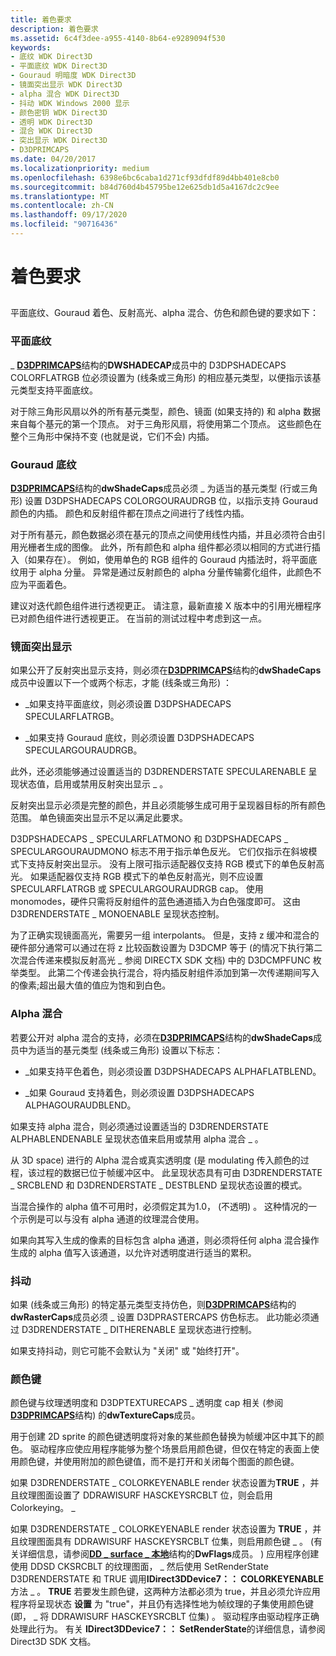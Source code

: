 ```yaml
---
title: 着色要求
description: 着色要求
ms.assetid: 6c4f3dee-a955-4140-8b64-e9289094f530
keywords:
- 底纹 WDK Direct3D
- 平面底纹 WDK Direct3D
- Gouraud 明暗度 WDK Direct3D
- 镜面突出显示 WDK Direct3D
- alpha 混合 WDK Direct3D
- 抖动 WDK Windows 2000 显示
- 颜色密钥 WDK Direct3D
- 透明 WDK Direct3D
- 混合 WDK Direct3D
- 突出显示 WDK Direct3D
- D3DPRIMCAPS
ms.date: 04/20/2017
ms.localizationpriority: medium
ms.openlocfilehash: 6398e6bc6caba1d271cf93dfdf89d4bb401e8cb0
ms.sourcegitcommit: b84d760d4b45795be12e625db1d5a4167dc2c9ee
ms.translationtype: MT
ms.contentlocale: zh-CN
ms.lasthandoff: 09/17/2020
ms.locfileid: "90716436"
---
```

# <a name="shading-requirements"></a>着色要求


## <span id="ddk_shading_requirements_gg"></span><span id="DDK_SHADING_REQUIREMENTS_GG"></span>


平面底纹、Gouraud 着色、反射高光、alpha 混合、仿色和颜色键的要求如下：

### <a name="span-idflat_shadingspanspan-idflat_shadingspanflat-shading"></a><span id="flat_shading"></span><span id="FLAT_SHADING"></span>平面底纹

\_ [**D3DPRIMCAPS**](/windows-hardware/drivers/ddi/d3dcaps/ns-d3dcaps-_d3dprimcaps)结构的**DWSHADECAP**成员中的 D3DPSHADECAPS COLORFLATRGB 位必须设置为 (线条或三角形) 的相应基元类型，以便指示该基元类型支持平面底纹。

对于除三角形风扇以外的所有基元类型，颜色、镜面 (如果支持的) 和 alpha 数据来自每个基元的第一个顶点。 对于三角形风扇，将使用第二个顶点。 这些颜色在整个三角形中保持不变 (也就是说，它们不会) 内插。

### <a name="span-idgouraud_shadingspanspan-idgouraud_shadingspangouraud-shading"></a><span id="gouraud_shading"></span><span id="GOURAUD_SHADING"></span>Gouraud 底纹

[**D3DPRIMCAPS**](/windows-hardware/drivers/ddi/d3dcaps/ns-d3dcaps-_d3dprimcaps)结构的**dwShadeCaps**成员必须 \_ 为适当的基元类型 (行或三角形) 设置 D3DPSHADECAPS COLORGOURAUDRGB 位，以指示支持 Gouraud 颜色的内插。 颜色和反射组件都在顶点之间进行了线性内插。

对于所有基元，颜色数据必须在基元的顶点之间使用线性内插，并且必须符合由引用光栅者生成的图像。 此外，所有颜色和 alpha 组件都必须以相同的方式进行插入（如果存在）。 例如，使用单色的 RGB 组件的 Gouraud 内插法时，将平面底纹用于 alpha 分量。 异常是通过反射颜色的 alpha 分量传输雾化组件，此颜色不应为平面着色。

建议对迭代颜色组件进行透视更正。 请注意，最新直接 X 版本中的引用光栅程序已对颜色组件进行透视更正。 在当前的测试过程中考虑到这一点。

### <a name="span-idspecular_highlightingspanspan-idspecular_highlightingspanspecular-highlighting"></a><span id="specular_highlighting"></span><span id="SPECULAR_HIGHLIGHTING"></span>镜面突出显示

如果公开了反射突出显示支持，则必须在[**D3DPRIMCAPS**](/windows-hardware/drivers/ddi/d3dcaps/ns-d3dcaps-_d3dprimcaps)结构的**dwShadeCaps**成员中设置以下一个或两个标志，才能 (线条或三角形) ：

-   \_如果支持平面底纹，则必须设置 D3DPSHADECAPS SPECULARFLATRGB。

-   \_如果支持 Gouraud 底纹，则必须设置 D3DPSHADECAPS SPECULARGOURAUDRGB。

此外，还必须能够通过设置适当的 D3DRENDERSTATE SPECULARENABLE 呈现状态值，启用或禁用反射突出显示 \_ 。

反射突出显示必须是完整的颜色，并且必须能够生成可用于呈现器目标的所有颜色范围。 单色镜面突出显示不足以满足此要求。

D3DPSHADECAPS \_ SPECULARFLATMONO 和 D3DPSHADECAPS \_ SPECULARGOURAUDMONO 标志不用于指示单色反光。 它们仅指示在斜坡模式下支持反射突出显示。 没有上限可指示适配器仅支持 RGB 模式下的单色反射高光。 如果适配器仅支持 RGB 模式下的单色反射高光，则不应设置 SPECULARFLATRGB 或 SPECULARGOURAUDRGB cap。 使用 monomodes，硬件只需将反射组件的蓝色通道插入为白色强度即可。 这由 D3DRENDERSTATE \_ MONOENABLE 呈现状态控制。

为了正确实现镜面高光，需要另一组 interpolants。 但是，支持 z 缓冲和混合的硬件部分通常可以通过在将 z 比较函数设置为 D3DCMP 等于 (的情况下执行第二次混合传递来模拟反射高光 \_ 参阅 DIRECTX SDK 文档) 中的 D3DCMPFUNC 枚举类型。 此第二个传递会执行混合，将内插反射组件添加到第一次传递期间写入的像素;超出最大值的值应为饱和到白色。

### <a name="span-idalpha_blendingspanspan-idalpha_blendingspanalpha-blending"></a><span id="alpha_blending"></span><span id="ALPHA_BLENDING"></span>Alpha 混合

若要公开对 alpha 混合的支持，必须在[**D3DPRIMCAPS**](/windows-hardware/drivers/ddi/d3dcaps/ns-d3dcaps-_d3dprimcaps)结构的**dwShadeCaps**成员中为适当的基元类型 (线条或三角形) 设置以下标志：

-   \_如果支持平色着色，则必须设置 D3DPSHADECAPS ALPHAFLATBLEND。

-   \_如果 Gouraud 支持着色，则必须设置 D3DPSHADECAPS ALPHAGOURAUDBLEND。

如果支持 alpha 混合，则必须通过设置适当的 D3DRENDERSTATE ALPHABLENDENABLE 呈现状态值来启用或禁用 alpha 混合 \_ 。

从 3D space) 进行的 Alpha 混合或真实透明度 (是 modulating 传入颜色的过程，该过程的数据已位于帧缓冲区中。 此呈现状态具有可由 D3DRENDERSTATE \_ SRCBLEND 和 D3DRENDERSTATE \_ DESTBLEND 呈现状态设置的模式。

当混合操作的 alpha 值不可用时，必须假定其为1.0， (不透明) 。 这种情况的一个示例是可以与没有 alpha 通道的纹理混合使用。

如果向其写入生成的像素的目标包含 alpha 通道，则必须将任何 alpha 混合操作生成的 alpha 值写入该通道，以允许对透明度进行适当的累积。

### <a name="span-idditheringspanspan-idditheringspandithering"></a><span id="dithering"></span><span id="DITHERING"></span>抖动

如果 (线条或三角形) 的特定基元类型支持仿色，则[**D3DPRIMCAPS**](/windows-hardware/drivers/ddi/d3dcaps/ns-d3dcaps-_d3dprimcaps)结构的**dwRasterCaps**成员必须 \_ 设置 D3DPRASTERCAPS 仿色标志。 此功能必须通过 D3DRENDERSTATE \_ DITHERENABLE 呈现状态进行控制。

如果支持抖动，则它可能不会默认为 "关闭" 或 "始终打开"。

### <a name="span-idcolor_keyspanspan-idcolor_keyspancolor-key"></a><span id="color_key"></span><span id="COLOR_KEY"></span>颜色键

颜色键与纹理透明度和 D3DPTEXTURECAPS \_ 透明度 cap 相关 (参阅[**D3DPRIMCAPS**](/windows-hardware/drivers/ddi/d3dcaps/ns-d3dcaps-_d3dprimcaps)结构) 的**dwTextureCaps**成员。

用于创建 2D sprite 的颜色键透明度将对象的某些颜色替换为帧缓冲区中其下的颜色。 驱动程序应使应用程序能够为整个场景启用颜色键，但仅在特定的表面上使用颜色键，并使用附加的颜色键值，而不是打开和关闭每个图面的颜色键。

如果 D3DRENDERSTATE \_ COLORKEYENABLE render 状态设置为**TRUE** ，并且纹理图面设置了 DDRAWISURF HASCKEYSRCBLT 位，则会启用 Colorkeying。 \_

如果 D3DRENDERSTATE \_ COLORKEYENABLE render 状态设置为 **TRUE** ，并且纹理图面具有 DDRAWISURF HASCKEYSRCBLT 位集，则启用颜色键 \_ 。  (有关详细信息，请参阅[**DD \_ surface \_ 本地**](/windows/win32/api/ddrawint/ns-ddrawint-_dd_surface_local)结构的**DwFlags**成员。 ) 应用程序创建使用 DDSD CKSRCBLT 的纹理图面， \_ 然后使用 SetRenderState D3DRENDERSTATE 和 TRUE 调用**IDirect3DDevice7：： COLORKEYENABLE**方法 \_ 。 **TRUE** 若要发生颜色键，这两种方法都必须为 true，并且必须允许应用程序将呈现状态 **设置** 为 "true"，并且仍有选择性地为帧纹理的子集使用颜色键 (即， \_ 将 DDRAWISURF HASCKEYSRCBLT 位集) 。 驱动程序由驱动程序正确处理此行为。 有关 **IDirect3DDevice7：： SetRenderState**的详细信息，请参阅 Direct3D SDK 文档。

 

